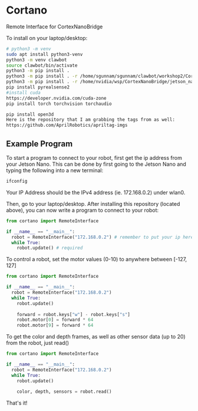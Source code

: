 # Cortano
Remote Interface for CortexNanoBridge

To install on your laptop/desktop:

```bash
# python3 -m venv
sudo apt install python3-venv
python3 -m venv clawbot
source clawbot/bin/activate
python3 -m pip install .
python3 -m pip install . -r /home/sgunnam/sgunnam/clawbot/workshop2/CortexNanoBridge/jetson_nano/requirements.txt # on my desktop
python3 -m pip install . -r /home/nvidia/wsp/CortexNanoBridge/jetson_nano/requirements.txt # on jetson
pip install pyrealsense2
#install cuda
https://developer.nvidia.com/cuda-zone
pip install torch torchvision torchaudio

pip install open3d     
Here is the repository that I am grabbing the tags from as well:
https://github.com/AprilRobotics/apriltag-imgs
```

## Example Program
To start a program to connect to your robot, first get the ip address from your Jetson Nano.
This can be done by first going to the Jetson Nano and typing the following into a new terminal:

```bash
ifconfig
```

Your IP Address should be the IPv4 address (ie. 172.168.0.2) under wlan0.

Then, go to your laptop/desktop. After installing this repository (located above), you can now write a program to
connect to your robot:

```python
from cortano import RemoteInterface

if __name__ == "__main__":
  robot = RemoteInterface("172.168.0.2") # remember to put your ip here
  while True:
    robot.update() # required
```

To control a robot, set the motor values (0-10) to anywhere between [-127, 127]

```python
from cortano import RemoteInterface

if __name__ == "__main__":
  robot = RemoteInterface("172.168.0.2")
  while True:
    robot.update()
    
    forward = robot.keys["w"] - robot.keys["s"]
    robot.motor[0] = forward * 64
    robot.motor[9] = forward * 64
```

To get the color and depth frames, as well as other sensor data (up to 20) from the robot,
just read()

```python
from cortano import RemoteInterface

if __name__ == "__main__":
  robot = RemoteInterface("172.168.0.2")
  while True:
    robot.update()
    
    color, depth, sensors = robot.read()
```

That's it!

